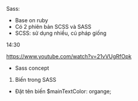 Sass:

- Base on ruby
- Có 2 phiên bản SCSS và SASS
- SCSS: sử dụng nhiều, cú pháp giống

14:30

https://www.youtube.com/watch?v=21vVUgRfOpk

- Sass concept

1. Biến trong SASS

- Đặt tên biến
  $mainTextColor: organge;
